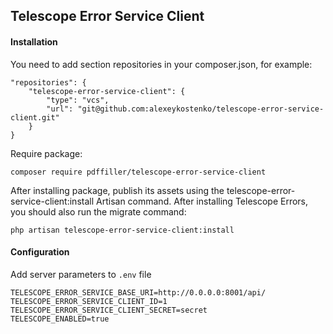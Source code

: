 ## Telescope Error Service Client

#### Installation

You need to add section repositories in your composer.json, for example:

```
"repositories": {
    "telescope-error-service-client": {
        "type": "vcs",
        "url": "git@github.com:alexeykostenko/telescope-error-service-client.git"
    }
}
```

Require package:
```
composer require pdffiller/telescope-error-service-client
```

After installing package, publish its assets using the telescope-error-service-client:install Artisan command. After installing Telescope Errors, you should also run the migrate command:
```
php artisan telescope-error-service-client:install
```

#### Configuration
Add server parameters to `.env` file
```
TELESCOPE_ERROR_SERVICE_BASE_URI=http://0.0.0.0:8001/api/
TELESCOPE_ERROR_SERVICE_CLIENT_ID=1
TELESCOPE_ERROR_SERVICE_CLIENT_SECRET=secret
TELESCOPE_ENABLED=true
```
